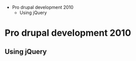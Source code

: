   * Pro drupal development 2010
    * Using jQuery

# Pro drupal development 2010

## Using jQuery

